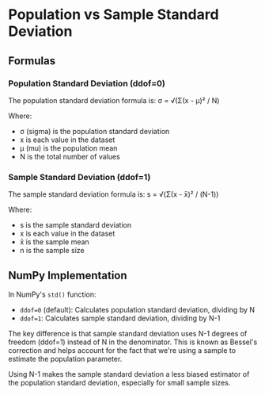 # Population vs Sample Standard Deviation

## Formulas

### Population Standard Deviation (ddof=0)
The population standard deviation formula is:
σ = √(Σ(x - μ)² / N)

Where:
- σ (sigma) is the population standard deviation
- x is each value in the dataset
- μ (mu) is the population mean
- N is the total number of values

### Sample Standard Deviation (ddof=1)
The sample standard deviation formula is:
s = √(Σ(x - x̄)² / (N-1))

Where:
- s is the sample standard deviation
- x is each value in the dataset
- x̄ is the sample mean
- n is the sample size

## NumPy Implementation

In NumPy's `std()` function:

- `ddof=0` (default): Calculates population standard deviation, dividing by N
- `ddof=1`: Calculates sample standard deviation, dividing by N-1

The key difference is that sample standard deviation uses N-1 degrees of freedom (ddof=1) instead of N in the denominator. This is known as Bessel's correction and helps account for the fact that we're using a sample to estimate the population parameter.

Using N-1 makes the sample standard deviation a less biased estimator of the population standard deviation, especially for small sample sizes.
